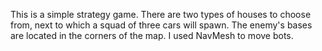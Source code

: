 This is a simple strategy game. There are two types of houses to choose from, next to which a squad of three cars will spawn. The enemy's bases are located in the corners of the map. I used NavMesh to move bots.
